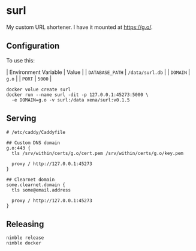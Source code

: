 # surl

My custom URL shortener. I have it mounted at https://g.o/.

## Configuration

To use this:

| Environment Variable | Value           |
| `DATABASE_PATH`      | `/data/surl.db` |
| `DOMAIN`             | `g.o`           |
| `PORT`               | `5000`          |

```
docker volue create surl
docker run --name surl -dit -p 127.0.0.1:45273:5000 \
  -e DOMAIN=g.o -v surl:/data xena/surl:v0.1.5
```

## Serving

```
# /etc/caddy/Caddyfile

## Custom DNS domain
g.o:443 {
  tls /srv/within/certs/g.o/cert.pem /srv/within/certs/g.o/key.pem
  
  proxy / http://127.0.0.1:45273
}

## Clearnet domain
some.clearnet.domain {
  tls some@email.address
  
  proxy / http://127.0.0.1:45273
}
```

## Releasing

```
nimble release
nimble docker
```
